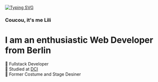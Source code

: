 [![Typing SVG](https://readme-typing-svg.demolab.com?font=Homemade+Apple&size=24&pause=1000&color=F7CCDC&random=false&width=435&lines=Coucou,+Lili+here)](https://git.io/typing-svg)
### Coucou, it's me Lili
# I am an enthusiastic Web Developer from Berlin

💮 Fullstack Developer<br/>
💮 Studied at [DCI](https://digitalcareerinstitute.org)<br/>
💮 Former Costume and Stage Desiner<br/>

